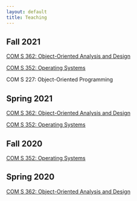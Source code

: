 ```yaml
---
layout: default
title: Teaching
---
```


Fall 2021	
---------
[COM S 362: Object-Oriented Analysis and Design](coms362/)

[COM S 352: Operating Systems](coms352/)

COM S 227: Object-Oriented Programming

Spring 2021	
-----------
[COM S 362: Object-Oriented Analysis and Design](coms362/)

[COM S 352: Operating Systems](coms352/)

Fall 2020
---------
[COM S 352: Operating Systems](coms352/)

Spring 2020
-----------
[COM S 362: Object-Oriented Analysis and Design](coms362/)
